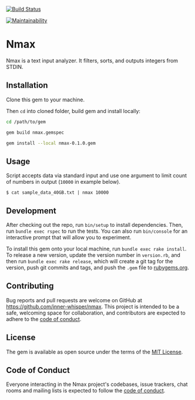 [![Build Status](https://travis-ci.com/inner-whisper/nmax.svg?branch=master)](https://travis-ci.com/inner-whisper/nmax)

[![Maintainability](https://api.codeclimate.com/v1/badges/b366a878b1e429d22e02/maintainability)](https://codeclimate.com/github/inner-whisper/nmax/maintainability)

# Nmax

Nmax is a text input analyzer. It filters, sorts, and outputs integers from STDIN.

## Installation

Clone this gem to your machine.

Then `cd` into cloned folder, build gem and install locally:

```sh
cd /path/to/gem

gem build nmax.gemspec

gem install --local nmax-0.1.0.gem
```

## Usage

Script accepts data via standard input and use one argument to limit count of numbers in output (`10000` in example below).

    $ cat sample_data_40GB.txt | nmax 10000

## Development

After checking out the repo, run `bin/setup` to install dependencies. Then, run `bundle exec rspec` to run the tests. You can also run `bin/console` for an interactive prompt that will allow you to experiment.

To install this gem onto your local machine, run `bundle exec rake install`. To release a new version, update the version number in `version.rb`, and then run `bundle exec rake release`, which will create a git tag for the version, push git commits and tags, and push the `.gem` file to [rubygems.org](https://rubygems.org).

## Contributing

Bug reports and pull requests are welcome on GitHub at https://github.com/inner-whisper/nmax. This project is intended to be a safe, welcoming space for collaboration, and contributors are expected to adhere to the [code of conduct](https://github.com/inner-whisper/nmax/blob/master/CODE_OF_CONDUCT.md).


## License

The gem is available as open source under the terms of the [MIT License](https://opensource.org/licenses/MIT).

## Code of Conduct

Everyone interacting in the Nmax project's codebases, issue trackers, chat rooms and mailing lists is expected to follow the [code of conduct](https://github.com/inner-whisper/nmax/blob/master/CODE_OF_CONDUCT.md).
